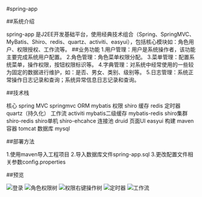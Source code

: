 #spring-app

##系统介绍

spring-app 是J2EE开发基础平台，使用经典技术组合（Spring、SpringMVC、MyBatis、Shiro、redis、quartz、activiti、easyui），包括核心模块如：角色用户、权限授权、工作流等。
##业务功能
1.用户管理：用户是系统操作者，该功能主要完成系统用户配置。
2.角色管理：角色菜单权限分配。
3.菜单管理：配置系统菜单，操作权限，按钮权限标识等。
4.字典管理：对系统中经常使用的一些较为固定的数据进行维护，如：是否、男女、类别、级别等。
5.日志管理：系统正常操作日志记录和查询；系统异常信息日志记录和查询。

##技术栈

核心 spring 
MVC springmvc 
ORM mybatis 
权限 shiro 
缓存 redis 
定时器 quartz（持久化） 
工作流 activiti
mybatis二级缓存 mybatis-redis 
shiro集群 shiro-redis 
shiro单机 shiro-ehcahce
连接池 druid
页面UI easyui
构建 maven
容器 tomcat
数据库 mysql

##部署方法

1.使用maven导入工程项目
2.导入数据库文件spring-app.sql
3.更改配置文件相关参数config.properties

##预览

![](http://git.oschina.net/uploads/images/2016/1116/164543_5571d631_420150.png "登录")
![](http://git.oschina.net/uploads/images/2016/1116/164618_99cd6105_420150.png "角色权限树")
![](http://git.oschina.net/uploads/images/2016/1116/164633_6dd5c2e9_420150.png "权限右键操作树")
![](http://git.oschina.net/uploads/images/2016/1116/164643_80af2995_420150.png "定时器")
![](http://git.oschina.net/uploads/images/2016/1116/164653_4314a4a8_420150.png "工作流")